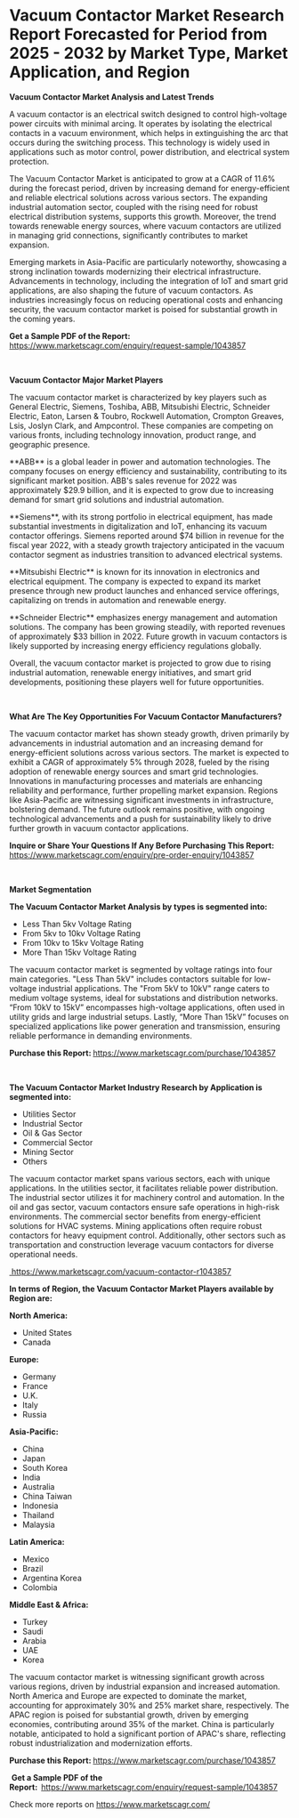 <p><h1>Vacuum Contactor Market Research Report Forecasted for Period from 2025 -  2032 by Market Type, Market Application, and Region</h1></p><p><strong>Vacuum Contactor Market Analysis and Latest Trends</strong></p>
<p><p>A vacuum contactor is an electrical switch designed to control high-voltage power circuits with minimal arcing. It operates by isolating the electrical contacts in a vacuum environment, which helps in extinguishing the arc that occurs during the switching process. This technology is widely used in applications such as motor control, power distribution, and electrical system protection.</p><p>The Vacuum Contactor Market is anticipated to grow at a CAGR of 11.6% during the forecast period, driven by increasing demand for energy-efficient and reliable electrical solutions across various sectors. The expanding industrial automation sector, coupled with the rising need for robust electrical distribution systems, supports this growth. Moreover, the trend towards renewable energy sources, where vacuum contactors are utilized in managing grid connections, significantly contributes to market expansion. </p><p>Emerging markets in Asia-Pacific are particularly noteworthy, showcasing a strong inclination towards modernizing their electrical infrastructure. Advancements in technology, including the integration of IoT and smart grid applications, are also shaping the future of vacuum contactors. As industries increasingly focus on reducing operational costs and enhancing security, the vacuum contactor market is poised for substantial growth in the coming years.</p></p>
<p><strong>Get a Sample PDF of the Report:&nbsp;</strong> <a href="https://www.marketscagr.com/enquiry/request-sample/1043857?utm_campaign=2299&utm_medium=2&utm_source=Github&utm_content=ia&utm_term=17022025&utm_id=vacuum-contactor">https://www.marketscagr.com/enquiry/request-sample/1043857</a></p>
<p>&nbsp;</p>
<p><strong>Vacuum Contactor Major Market Players</strong></p>
<p><p>The vacuum contactor market is characterized by key players such as General Electric, Siemens, Toshiba, ABB, Mitsubishi Electric, Schneider Electric, Eaton, Larsen & Toubro, Rockwell Automation, Crompton Greaves, Lsis, Joslyn Clark, and Ampcontrol. These companies are competing on various fronts, including technology innovation, product range, and geographic presence.</p><p>**ABB** is a global leader in power and automation technologies. The company focuses on energy efficiency and sustainability, contributing to its significant market position. ABB's sales revenue for 2022 was approximately $29.9 billion, and it is expected to grow due to increasing demand for smart grid solutions and industrial automation.</p><p>**Siemens**, with its strong portfolio in electrical equipment, has made substantial investments in digitalization and IoT, enhancing its vacuum contactor offerings. Siemens reported around $74 billion in revenue for the fiscal year 2022, with a steady growth trajectory anticipated in the vacuum contactor segment as industries transition to advanced electrical systems.</p><p>**Mitsubishi Electric** is known for its innovation in electronics and electrical equipment. The company is expected to expand its market presence through new product launches and enhanced service offerings, capitalizing on trends in automation and renewable energy.</p><p>**Schneider Electric** emphasizes energy management and automation solutions. The company has been growing steadily, with reported revenues of approximately $33 billion in 2022. Future growth in vacuum contactors is likely supported by increasing energy efficiency regulations globally.</p><p>Overall, the vacuum contactor market is projected to grow due to rising industrial automation, renewable energy initiatives, and smart grid developments, positioning these players well for future opportunities.</p></p>
<p>&nbsp;</p>
<p><strong>What Are The Key Opportunities For Vacuum Contactor Manufacturers?</strong></p>
<p><p>The vacuum contactor market has shown steady growth, driven primarily by advancements in industrial automation and an increasing demand for energy-efficient solutions across various sectors. The market is expected to exhibit a CAGR of approximately 5% through 2028, fueled by the rising adoption of renewable energy sources and smart grid technologies. Innovations in manufacturing processes and materials are enhancing reliability and performance, further propelling market expansion. Regions like Asia-Pacific are witnessing significant investments in infrastructure, bolstering demand. The future outlook remains positive, with ongoing technological advancements and a push for sustainability likely to drive further growth in vacuum contactor applications.</p></p>
<p><strong>Inquire or Share Your Questions If Any Before Purchasing This Report:</strong> <a href="https://www.marketscagr.com/enquiry/pre-order-enquiry/1043857?utm_campaign=2299&utm_medium=2&utm_source=Github&utm_content=ia&utm_term=17022025&utm_id=vacuum-contactor">https://www.marketscagr.com/enquiry/pre-order-enquiry/1043857</a></p>
<p>&nbsp;</p>
<p><strong>Market Segmentation</strong></p>
<p><strong>The Vacuum Contactor Market Analysis by types is segmented into:</strong></p>
<p><ul><li>Less Than 5kv Voltage Rating</li><li>From 5kv to 10kv Voltage Rating</li><li>From 10kv to 15kv Voltage Rating</li><li>More Than 15kv Voltage Rating</li></ul></p>
<p><p>The vacuum contactor market is segmented by voltage ratings into four main categories. "Less Than 5kV" includes contactors suitable for low-voltage industrial applications. The "From 5kV to 10kV" range caters to medium voltage systems, ideal for substations and distribution networks. “From 10kV to 15kV” encompasses high-voltage applications, often used in utility grids and large industrial setups. Lastly, “More Than 15kV” focuses on specialized applications like power generation and transmission, ensuring reliable performance in demanding environments.</p></p>
<p><strong>Purchase this Report:&nbsp;</strong><a href="https://www.marketscagr.com/purchase/1043857?utm_campaign=2299&utm_medium=2&utm_source=Github&utm_content=ia&utm_term=17022025&utm_id=vacuum-contactor">https://www.marketscagr.com/purchase/1043857</a></p>
<p>&nbsp;</p>
<p><strong>The Vacuum Contactor Market Industry Research by Application is segmented into:</strong></p>
<p><ul><li>Utilities Sector</li><li>Industrial Sector</li><li>Oil & Gas Sector</li><li>Commercial Sector</li><li>Mining Sector</li><li>Others</li></ul></p>
<p><p>The vacuum contactor market spans various sectors, each with unique applications. In the utilities sector, it facilitates reliable power distribution. The industrial sector utilizes it for machinery control and automation. In the oil and gas sector, vacuum contactors ensure safe operations in high-risk environments. The commercial sector benefits from energy-efficient solutions for HVAC systems. Mining applications often require robust contactors for heavy equipment control. Additionally, other sectors such as transportation and construction leverage vacuum contactors for diverse operational needs.</p></p>
<p><a href="https://www.marketscagr.com/vacuum-contactor-r1043857?utm_campaign=2299&utm_medium=2&utm_source=Github&utm_content=ia&utm_term=17022025&utm_id=vacuum-contactor">&nbsp;https://www.marketscagr.com/vacuum-contactor-r1043857</a></p>
<p><strong>In terms of Region, the Vacuum Contactor Market Players available by Region are:</strong></p>
<p>
    <p> <strong> North America: </strong>
        <ul>
            <li>United States</li>
            <li>Canada</li>
        </ul>
        </p> 
    <p> <strong> Europe: </strong>
        <ul>
            <li>Germany</li>
            <li>France</li>
            <li>U.K.</li>
            <li>Italy</li>
            <li>Russia</li>
        </ul>
        </p> 
    <p> <strong> Asia-Pacific: </strong>
        <ul>
            <li>China</li>
            <li>Japan</li>
            <li>South Korea</li>
            <li>India</li>
            <li>Australia</li>
            <li>China Taiwan</li>
            <li>Indonesia</li>
            <li>Thailand</li>
            <li>Malaysia</li>
        </ul>
        </p> 
    <p> <strong> Latin America: </strong>
        <ul>
            <li>Mexico</li>
            <li>Brazil</li>
            <li>Argentina Korea</li>
            <li>Colombia</li>
        </ul>
        </p> 
    <p> <strong> Middle East & Africa: </strong>
        <ul>
            <li>Turkey</li>
            <li>Saudi</li>
            <li>Arabia</li>
            <li>UAE</li>
            <li>Korea</li>
        </ul>
    </p>
    </p>
<p><p>The vacuum contactor market is witnessing significant growth across various regions, driven by industrial expansion and increased automation. North America and Europe are expected to dominate the market, accounting for approximately 30% and 25% market share, respectively. The APAC region is poised for substantial growth, driven by emerging economies, contributing around 35% of the market. China is particularly notable, anticipated to hold a significant portion of APAC's share, reflecting robust industrialization and modernization efforts.</p></p>
<p><strong>Purchase this Report: </strong><a href="https://www.marketscagr.com/purchase/1043857?utm_campaign=2299&utm_medium=2&utm_source=Github&utm_content=ia&utm_term=17022025&utm_id=vacuum-contactor">https://www.marketscagr.com/purchase/1043857</a></p>
<p>&nbsp;<strong>Get a Sample PDF of the Report:&nbsp;&nbsp;</strong><a href="https://www.marketscagr.com/enquiry/request-sample/1043857?utm_campaign=2299&utm_medium=2&utm_source=Github&utm_content=ia&utm_term=17022025&utm_id=vacuum-contactor">https://www.marketscagr.com/enquiry/request-sample/1043857</a></p>
<p><strong></strong></p>
<p>Check more reports on <a href="https://www.marketscagr.com/?utm_campaign=2299&utm_medium=2&utm_source=Github&utm_content=ia&utm_term=17022025&utm_id=vacuum-contactor">https://www.marketscagr.com/</a></p>